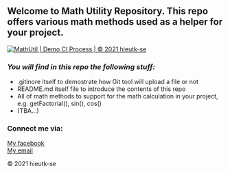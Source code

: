 ## Welcome to Math Utility Repository. This repo offers various math methods used as a helper for your project.

[![MathUtil | Demo CI Process | © 2021 hieutk-se](https://github.com/hieutk-se/math-util/actions/workflows/mathutil-ci.yml/badge.svg)](https://github.com/hieutk-se/math-util/actions/workflows/mathutil-ci.yml)

### _You will find in this repo the following stuff:_

* .gitinore itself to demostrate how Git tool will upload a file or not
* README.md itself file to introduce the contents of this repo
* All of math methods to support for the math calculation in your project, e.g. getFactorial(), sin(), cos()
* (TBA...)

### Connect me via:
[My facebook](https://facebook.com/trankim.hieu.35)  
[My email](hieutk.se@gmail.com)

© 2021 hieutk-se

